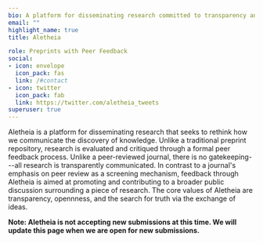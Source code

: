```yaml
---
bio: A platform for disseminating research committed to transparency and efficiency.
email: ""
highlight_name: true
title: Aletheia

role: Preprints with Peer Feedback
social:
- icon: envelope
  icon_pack: fas
  link: /#contact
- icon: twitter
  icon_pack: fab
  link: https://twitter.com/aletheia_tweets
superuser: true
---
```


Aletheia is a platform for disseminating research that seeks to rethink how we communicate the discovery of knowledge. Unlike a traditional preprint repository, research is evaluated and critiqued through a formal peer feedback process. Unlike a peer-reviewed journal, there is no gatekeeping---all research is transparently communicated. In contrast to a journal's emphasis on peer review as a screening mechanism, feedback through Aletheia is aimed at promoting and contributing to a broader public discussion surrounding a piece of research. The core values of Aletheia are transparency, opennness, and the search for truth via the exchange of ideas.

**Note: Aletheia is not accepting new submissions at this time. We will update this page when we are open for new submissions.**


